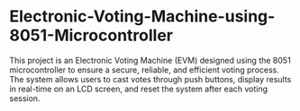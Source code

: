 # Electronic-Voting-Machine-using-8051-Microcontroller
This project is an Electronic Voting Machine (EVM) designed using the 8051 microcontroller to ensure a secure, reliable, and efficient voting process. The system allows users to cast votes through push buttons, display results in real-time on an LCD screen, and reset the system after each voting session.
